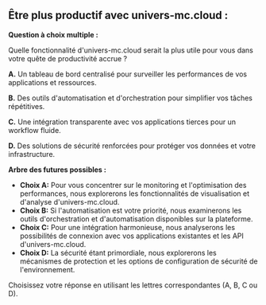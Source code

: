 ##  Être plus productif avec univers-mc.cloud :  

**Question à choix multiple :**

Quelle fonctionnalité d'univers-mc.cloud serait la plus utile pour vous dans votre quête de productivité accrue ?

**A.**  Un tableau de bord centralisé pour surveiller les performances de vos applications et ressources.

**B.**  Des outils d'automatisation et d'orchestration pour simplifier vos tâches répétitives.

**C.**  Une intégration transparente avec vos applications tierces pour un workflow fluide.

**D.**  Des solutions de sécurité renforcées pour protéger vos données et votre infrastructure.


**Arbre des futures possibles :**

* **Choix A:** Pour vous concentrer sur le monitoring et l'optimisation des performances, nous explorerons les fonctionnalités de visualisation et d'analyse d'univers-mc.cloud.  
* **Choix B:**  Si l'automatisation est votre priorité, nous examinerons les outils d'orchestration et d'automatisation disponibles sur la plateforme. 
* **Choix C:** Pour une intégration harmonieuse, nous analyserons les possibilités de connexion avec vos applications existantes et les API d'univers-mc.cloud.
* **Choix D:** La sécurité étant primordiale, nous explorerons les mécanismes de protection et les options de configuration de sécurité de l'environnement.



Choisissez votre réponse en utilisant les lettres correspondantes (A, B, C ou D). 
